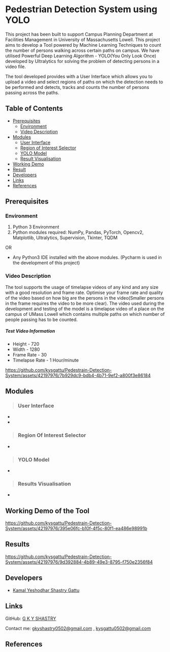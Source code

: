 # Pedestrian Detection System using YOLO
This project has been built to support Campus Planning Department at Facilities Management in University of Massachusetts Lowell. This project aims to develop a Tool powered by Machine Learning Techniques to count the number of persons walking across certain paths on campus. We have utilised Powerful Deep Learning Algorithm - YOLO(You Only Look Once) developed by Ultralytics for solving the problem of detecting persons in a video file. 

The tool developed provides with a User Interface which allows you to upload a video and select regions of paths on which the detection needs to be performed and detects, tracks and counts the number of persons passing across the paths.  



## Table of Contents
- [Prerequisites](#prerequisites)
    - [Environment](#environment)
    - [Video Description](#video-description)
- [Modules](#modules)
    - [User Interface](#tkmodule)
    - [Region of Interest Selector](#roi)
    - [YOLO Model](#yolo)
    - [Result Visualisation](#visualisation)
- [Working Demo](#demo)
- [Result](#result)
- [Developers](#developers)
- [Links](#links)
- [References](#references)            

## Prerequisites <a name='prerequisites'></a>

### Environment <a name='environment'></a>

1. Python 3 Environment
2. Python modules required: NumPy, Pandas, PyTorch, Opencv2, Matplotlib, Ultralytics, Supervision, Tkinter, TQDM

OR
- Any Python3 IDE installed with the above modules. (Pycharm is used in the development of this project)

### Video Description <a name='video-description'></a>

The tool supports the usage of timelapse videos of any kind and any size with a good resolution and frame rate. Optimise your frame rate and quality of the video based on how big are the persons in the video(Smaller persons in the frame requires the video to be more clear).
The video used during the development and testing of the model is a timelapse video of a place on the campus of UMass Lowell which contains multiple paths on which number of people passing has to be counted.
##### Test Video Information 

- Height - 720
- Width - 1280
- Frame Rate - 30
- Timelapse Rate - 1 Hour/minute


https://github.com/kysgattu/Pedestrain-Detection-System/assets/42197976/7b929dc9-bdb4-4b71-9ef2-a800f3e86184



## Modules<a name='modules'></a>

> ### User Interface <a name = 'tkmodule'></a>

- 
- 

> ### Region Of Interest Selector <a name = 'roi'></a>
- 

> ### YOLO Model <a name = 'yolo'></a>
- 

> ### Results Visualisation <a name = 'visualisation'></a>
- 

## Working Demo of the Tool

https://github.com/kysgattu/Pedestrain-Detection-System/assets/42197976/395e06fc-b10f-4f5c-80f1-ea486e98991b

## Results




https://github.com/kysgattu/Pedestrain-Detection-System/assets/42197976/9d392884-4b89-49e3-8795-f750e2356f84






## Developers <a name='developers'></a>
* [Kamal Yeshodhar Shastry Gattu](https://github.com/kysgattu)
## Links <a name='links'></a>

GitHub:     [G K Y SHASTRY](https://github.com/kysgattu)

Contact me:     <gkyshastry0502@gmail.com> , <kysgattu0502@gmail.com>

## References <a name='references'></a>


